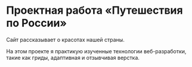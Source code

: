 # Проектная работа «Путешествия по России»

Сайт рассказывает о красотах нашей страны.

На этом проекте я практикую изученные технологии веб-разработки, такие как гриды, адаптивная и отзывчивая верстка.
